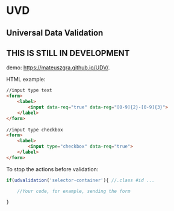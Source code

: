# UVD
## Universal Data Validation

## THIS IS STILL IN DEVELOPMENT
demo: https://mateuszgra.github.io/UDV/.

HTML example:

```html
//input type text
<form>
    <label>
        <input data-req="true" data-reg="[0-9]{2}-[0-9]{3}">
    </label>
</form>
 
//input type checkbox
<form>
    <label>
        <input type="checkbox" data-req="true">
    </label>
</form>
```

To stop the actions before validation:

```JavaScript
if(udvalidation('selector-container'){ //.class #id ...

    //Your code, for example, sending the form

}
```


